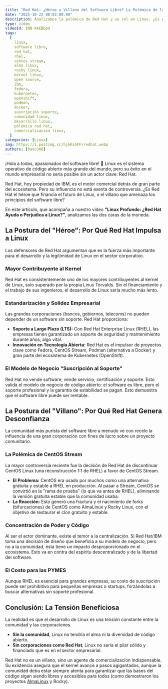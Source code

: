 ```yaml
---
title: "Red Hat: ¿Héroe o Villano del Software Libre? La Polémica de la Comercialización de Linux"
date: "2025-10-22 08:02:00.00"
description: Analizamos la polémica de Red Hat y su rol en Linux. ¿Es el mayor impulsor o una amenaza para el software libre? Descubre la verdad detrás de la controversia de CentOS Stream y cómo afecta el desarrollo empresarial de Linux.
type: video
videoId: INN-kKEBbpU
tags:
  [
    linux,
    software libre,
    red hat,
    rhel,
    centos stream,
    alma linux,
    rocky linux,
    kernel linux,
    open source,
    ibm,
    fedora,
    kubernetes,
    openshift,
    podman,
    docker,
    suscripción soporte,
    comunidad linux,
    desarrollo linux,
    polémica red hat,
    comercialización linux,
  ]
categories: [Linux]
img: https://i.postimg.cc/hjkKsSFF/redhat.webp
authors: [PatoJAD]
---
```


¡Hola a todos, apasionados del software libre! 👋 Linux es el sistema operativo de código abierto más grande del mundo, pero su éxito en el mundo empresarial no sería posible sin un actor clave: Red Hat.

Red Hat, hoy propiedad de IBM, es el motor comercial detrás de gran parte del ecosistema. Pero su influencia no está exenta de controversia. ¿Es Red Hat el héroe que financia el futuro de Linux, o el villano que amenaza los principios del software libre?

En este artículo, que acompaña a nuestro video **"Linux Profundo: ¿Red Hat Ayuda o Perjudica a Linux?"**, analizamos las dos caras de la moneda.

## La Postura del "Héroe": Por Qué Red Hat Impulsa a Linux

Los defensores de Red Hat argumentan que es la fuerza más importante para el desarrollo y la legitimidad de Linux en el sector corporativo.

### Mayor Contribuyente al Kernel

Red Hat es consistentemente uno de los mayores contribuyentes al kernel de Linux, solo superado por la propia Linus Torvalds. Sin el financiamiento y el trabajo de sus ingenieros, el desarrollo de Linux sería mucho más lento.

### Estandarización y Solidez Empresarial

Las grandes corporaciones (bancos, gobiernos, telecoms) no pueden depender de un software sin soporte. Red Hat proporciona:

- **Soporte a Largo Plazo (LTS):** Con Red Hat Enterprise Linux (RHEL), las empresas tienen garantizado un soporte de seguridad y mantenimiento durante años, algo vital.
- **Innovación en Tecnología Abierta:** Red Hat es el impulsor de proyectos clave como Fedora, CentOS Stream, Podman (alternativa a Docker) y gran parte del ecosistema de Kubernetes (OpenShift).

### El Modelo de Negocio "Suscripción al Soporte"

Red Hat no vende software; vende servicio, certificación y soporte. Esto valida el modelo de negocio de código abierto: el software es libre, pero el soporte profesional y la garantía de estabilidad se pagan. Esto demuestra que el software libre puede ser rentable.

## La Postura del "Villano": Por Qué Red Hat Genera Desconfianza

La comunidad más purista del software libre a menudo ve con recelo la influencia de una gran corporación con fines de lucro sobre un proyecto comunitario.

### La Polémica de CentOS Stream

La mayor controversia reciente fue la decisión de Red Hat de discontinuar CentOS Linux (una reconstrucción 1:1 de RHEL) a favor de CentOS Stream.

- **El Problema:** CentOS era usado por muchos como una alternativa gratuita y estable a RHEL en producción. Al pasar a Stream, CentOS se convirtió en la "rama de prueba" (lo que va antes de RHEL), eliminando la versión gratuita estable que la comunidad usaba.
- **La Reacción:** Esto generó una fractura y el nacimiento de forks (bifurcaciones) de CentOS como AlmaLinux y Rocky Linux, con el objetivo de restaurar el clon gratuito y estable.

### Concentración de Poder y Código

Al ser el actor dominante, existe el temor a la centralización. Si Red Hat/IBM toma una decisión de diseño que beneficia a su modelo de negocio, pero no a la comunidad, esta tiene un impacto desproporcionado en el ecosistema. Esto va en contra del espíritu descentralizado y de la libertad del software.

### El Costo para las PYMES

Aunque RHEL es esencial para grandes empresas, su costo de suscripción puede ser prohibitivo para pequeñas empresas o startups, forzándolas a buscar alternativas sin soporte profesional.

## Conclusión: La Tensión Beneficiosa

La realidad es que el desarrollo de Linux es una tensión constante entre la comunidad y las corporaciones.

- **Sin la comunidad**, Linux no tendría el alma ni la diversidad de código abierto.
- **Sin corporaciones como Red Hat**, Linux no sería el pilar sólido y financiado que es en el sector empresarial.

Red Hat no es un villano, sino un agente de comercialización indispensable. Su existencia asegura que el kernel avance a pasos agigantados, aunque la comunidad deba estar siempre atenta para garantizar que las bases del código sigan siendo libres y accesibles para todos (como demostraron los proyectos [AlmaLinux](/post/2025/03/almalinux-guía-definitiva-historia-ventajas-y-comparativa-vs-rhelcentos/) y Rocky).
